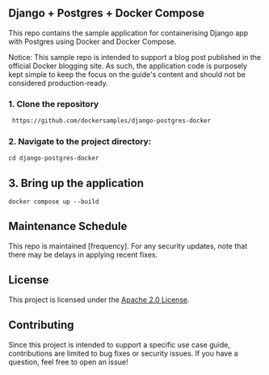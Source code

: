 
## Django + Postgres + Docker Compose

This repo contains the sample application for containerising Django app with Postgres using Docker and Docker Compose.

Notice: This sample repo is intended to support a blog post published in the official Docker blogging site. As such, the application code is purposely kept simple to keep the focus on the guide's content and should not be considered production-ready.

### 1. Clone the repository

 ```bash
  https://github.com/dockersamples/django-postgres-docker
 ```


### 2. Navigate to the project directory:

```
cd django-postgres-docker
```

## 3. Bring up the application

```
docker compose up --build
``` 




## Maintenance Schedule
This repo is maintained [frequency]. For any security updates, note that there may be delays in applying recent fixes.

## License
This project is licensed under the [Apache 2.0 License](/LICENSE).

## Contributing

Since this project is intended to support a specific use case guide, contributions are limited to bug fixes or security issues. If you have a question, feel free to open an issue!
